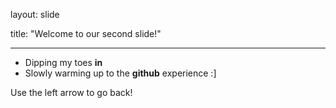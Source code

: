 layout: slide

title: "Welcome to our second slide!"

---
* Dipping my toes **in**
 * Slowly warming up to the __github__ experience :]
 

Use the left arrow to go back!
